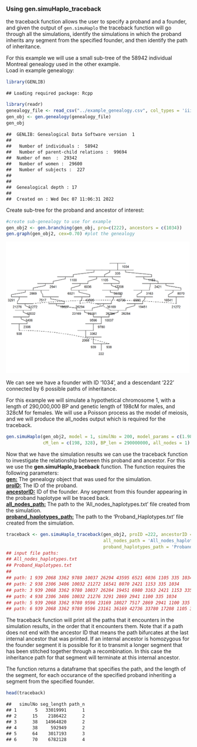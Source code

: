 
### Using gen.simuHaplo_traceback

the traceback function allows the user to specify a proband and a
founder, and given the output of `gen.simuHaplo` the traceback
function will go through all the simulations, identify the simulations
in which the proband inherits any segment from the specified founder,
and then identify the path of inheritance.

For this example we will use a small sub-tree of the 58942 individual
Montreal genealogy used in the other example.  
Load in example genealogy:

``` r
library(GENLIB)
```

    ## Loading required package: Rcpp

``` r
library(readr)
genealogy_file <- read_csv("../example_genealogy.csv", col_types = 'iiii')
gen_obj <- gen.genealogy(genealogy_file)
gen_obj
```

    ##  GENLIB: Genealogical Data Software version  1 
    ## 
    ##   Number of individuals :  58942 
    ##   Number of parent-child relations :  99694 
    ##  Number of men  :  29342 
    ##   Number of women :  29600 
    ##   Number of subjects :  227 
    ## 
    ## 
    ##  Genealogical depth : 17
    ## 
    ##  Created on : Wed Dec 07 11:06:31 2022

Create sub-tree for the proband and ancestor of interest:

``` r
#create sub-genealogy to use for example
gen_obj2 <- gen.branching(gen_obj, pro=c(222), ancestors = c(1034))
gen.graph(gen_obj2, cex=0.70) #plot the genealogy
```

<img src="gengraph.png" width=500><!-- -->

We can see we have a founder with ID ‘1034’, and a descendant ‘222’
connected by 6 possible paths of inheritance.

For this example we will simulate a hypothetical chromosome 1, with a
length of 290,000,000 BP and genetic length of 198cM for males, and
328cM for females. We will use a Poisson process as the model of
meiosis, and we will produce the all_nodes output which is required for
the traceback.

``` r
gen.simuHaplo(gen_obj2, model = 1, simulNo = 200, model_params = c(1.98, 3.28), 
              cM_len = c(198, 328), BP_len = 290000000, all_nodes = 1)
```

Now that we have the simulation results we can use the traceback
function to investigate the relationship between this proband and
ancestor. For this we use the **gen.simuHaplo_traceback** function. The
function requires the following parameters:    
<ins>**gen:**</ins> The genealogy object that was used for the simulation.  
<ins>**proID:**</ins> The ID of the proband.  
<ins>**ancestorID:**</ins> ID of the founder. Any segment
from this founder appearing in the proband haplotype will be traced
back.  
<ins>**all_nodes_path:**</ins> The path to the ‘All_nodes_haplotypes.txt’
file created from the simulation.  
<ins>**proband_haplotypes_path:**</ins> The path
to the ‘Proband_Haplotypes.txt’ file created from the simulation.

``` r
traceback <- gen.simuHaplo_traceback(gen_obj2, proID =222, ancestorID = 1034, 
                                     all_nodes_path = 'All_nodes_haplotypes.txt',
                                     proband_haplotypes_path = 'Proband_Haplotypes.txt')
## input file paths:
## All_nodes_haplotypes.txt
## Proband_Haplotypes.txt
## 
## path: 1 939 2068 3362 9780 10037 26294 43595 6521 6036 1105 335 1034 
## path: 2 938 2306 3406 10032 21272 16541 8070 2421 1153 335 1034 
## path: 3 939 2068 3362 9780 10037 26284 19451 6980 3163 2421 1153 335 1034 
## path: 4 938 2306 3406 10032 21276 3291 2869 2941 1100 335 1034 
## path: 5 939 2068 3362 9780 9596 23169 18027 7517 2869 2941 1100 335 1034 
## path: 6 939 2068 3362 9780 9596 23161 36169 42736 33780 17208 1105 335 1034
```

The traceback function will print all the paths that it encounters in
the simulation results, in the order that it encounters them. Note that
if a path does not end with the ancestor ID that means the path
bifurcates at the last internal ancestor that was printed. If an
internal ancestor is homozygous for the founder segment it is possible
for it to transmit a longer segment that has been stitched together
through a recombination. In this case the inheritance path for that segment
will terminate at this internal ancestor.

The function returns a dataframe that specifies the path, and the length
of the segment, for each occurance of the specified proband inheriting a
segment from the specified founder.

``` r
head(traceback)
```

    ##   simulNo seg_length path_n
    ## 1       5   33019991      1
    ## 2      15    2186422      2
    ## 3      38   14964820      2
    ## 4      38     592949      2
    ## 5      64    3017193      3
    ## 6      70    6782128      4
